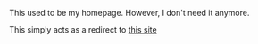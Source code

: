 This used to be my homepage. However, I don't need it anymore.

This simply acts as a redirect to [this site](https://psychon-dev-studios.github.io)
